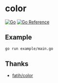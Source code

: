 # color

[![Go](https://github.com/haunt98/color/workflows/Go/badge.svg?branch=main)](https://github.com/actions/setup-go)
[![Go Reference](https://pkg.go.dev/badge/github.com/haunt98/color.svg)](https://pkg.go.dev/github.com/haunt98/color)

## Example

```sh
go run example/main.go
```

## Thanks

- [fatih/color](https://github.com/fatih/color)
